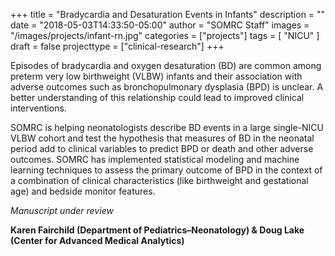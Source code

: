 +++
title = "Bradycardia and Desaturation Events in Infants"
description = ""
date = "2018-05-03T14:33:50-05:00"
author = "SOMRC Staff"
images = "/images/projects/infant-rn.jpg"
categories = ["projects"]
tags = [
    "NICU"
]
draft = false
projecttype = ["clinical-research"]
+++

Episodes of bradycardia and oxygen desaturation (BD) are common among preterm very low birthweight (VLBW) infants and their association with adverse outcomes such as bronchopulmonary dysplasia (BPD) is unclear. A better understanding of this relationship could lead to improved clinical interventions.

SOMRC is helping neonatologists describe BD events in a large single-NICU VLBW cohort and test the hypothesis that measures of BD in the neonatal period add to clinical variables to predict BPD or death and other adverse outcomes. SOMRC has implemented statistical modeling and machine learning techniques to assess the primary outcome of BPD in the context of a combination of clinical characteristics (like birthweight and gestational age) and bedside monitor features.

*Manuscript under review*

**Karen Fairchild (Department of Pediatrics–Neonatology) & Doug Lake (Center for Advanced Medical Analytics)**
